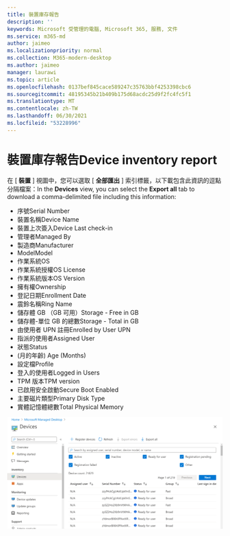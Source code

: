 ```yaml
---
title: 裝置庫存報告
description: ''
keywords: Microsoft 受管理的電腦, Microsoft 365, 服務, 文件
ms.service: m365-md
author: jaimeo
ms.localizationpriority: normal
ms.collection: M365-modern-desktop
ms.author: jaimeo
manager: laurawi
ms.topic: article
ms.openlocfilehash: 0137bef845cace589247c35763bbf4253398cbc6
ms.sourcegitcommit: 48195345b21b409b175d68acdc25d9f2fc4fc5f1
ms.translationtype: MT
ms.contentlocale: zh-TW
ms.lasthandoff: 06/30/2021
ms.locfileid: "53228996"
---
```

# <a name="device-inventory-report"></a><span data-ttu-id="98059-103">裝置庫存報告</span><span class="sxs-lookup"><span data-stu-id="98059-103">Device inventory report</span></span>

<span data-ttu-id="98059-104">在 [ **裝置** ] 視圖中，您可以選取 [ **全部匯出** ] 索引標籤，以下載包含此資訊的逗點分隔檔案：</span><span class="sxs-lookup"><span data-stu-id="98059-104">In the **Devices** view, you can select the **Export all** tab to download a comma-delimited file including this information:</span></span>

- <span data-ttu-id="98059-105">序號</span><span class="sxs-lookup"><span data-stu-id="98059-105">Serial Number</span></span>
- <span data-ttu-id="98059-106">裝置名稱</span><span class="sxs-lookup"><span data-stu-id="98059-106">Device Name</span></span>
- <span data-ttu-id="98059-107">裝置上次簽入</span><span class="sxs-lookup"><span data-stu-id="98059-107">Device Last check-in</span></span>
- <span data-ttu-id="98059-108">管理者</span><span class="sxs-lookup"><span data-stu-id="98059-108">Managed By</span></span>
- <span data-ttu-id="98059-109">製造商</span><span class="sxs-lookup"><span data-stu-id="98059-109">Manufacturer</span></span>
- <span data-ttu-id="98059-110">Model</span><span class="sxs-lookup"><span data-stu-id="98059-110">Model</span></span>
- <span data-ttu-id="98059-111">作業系統</span><span class="sxs-lookup"><span data-stu-id="98059-111">OS</span></span>
- <span data-ttu-id="98059-112">作業系統授權</span><span class="sxs-lookup"><span data-stu-id="98059-112">OS License</span></span>
- <span data-ttu-id="98059-113">作業系統版本</span><span class="sxs-lookup"><span data-stu-id="98059-113">OS Version</span></span>
- <span data-ttu-id="98059-114">擁有權</span><span class="sxs-lookup"><span data-stu-id="98059-114">Ownership</span></span>
- <span data-ttu-id="98059-115">登記日期</span><span class="sxs-lookup"><span data-stu-id="98059-115">Enrollment Date</span></span>
- <span data-ttu-id="98059-116">震鈴名稱</span><span class="sxs-lookup"><span data-stu-id="98059-116">Ring Name</span></span>
- <span data-ttu-id="98059-117">儲存體 GB （GB 可用）</span><span class="sxs-lookup"><span data-stu-id="98059-117">Storage - Free in GB</span></span>
- <span data-ttu-id="98059-118">儲存體-單位 GB 的總數</span><span class="sxs-lookup"><span data-stu-id="98059-118">Storage - Total in GB</span></span>
- <span data-ttu-id="98059-119">由使用者 UPN 註冊</span><span class="sxs-lookup"><span data-stu-id="98059-119">Enrolled by User UPN</span></span>
- <span data-ttu-id="98059-120">指派的使用者</span><span class="sxs-lookup"><span data-stu-id="98059-120">Assigned User</span></span>
- <span data-ttu-id="98059-121">狀態</span><span class="sxs-lookup"><span data-stu-id="98059-121">Status</span></span>
- <span data-ttu-id="98059-122"> (月的年齡) </span><span class="sxs-lookup"><span data-stu-id="98059-122">Age (Months)</span></span>
- <span data-ttu-id="98059-123">設定檔</span><span class="sxs-lookup"><span data-stu-id="98059-123">Profile</span></span>
- <span data-ttu-id="98059-124">登入的使用者</span><span class="sxs-lookup"><span data-stu-id="98059-124">Logged in Users</span></span>
- <span data-ttu-id="98059-125">TPM 版本</span><span class="sxs-lookup"><span data-stu-id="98059-125">TPM version</span></span>
- <span data-ttu-id="98059-126">已啟用安全啟動</span><span class="sxs-lookup"><span data-stu-id="98059-126">Secure Boot Enabled</span></span>
- <span data-ttu-id="98059-127">主要磁片類型</span><span class="sxs-lookup"><span data-stu-id="98059-127">Primary Disk Type</span></span>
- <span data-ttu-id="98059-128">實體記憶體總數</span><span class="sxs-lookup"><span data-stu-id="98059-128">Total Physical Memory</span></span>

![裝置視圖顯示裝置和相關詳細資料的清單。](../../media/mmd-devices-view.png)
